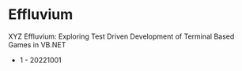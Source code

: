 # Effluvium

XYZ Effluvium: Exploring Test Driven Development of Terminal Based Games in VB.NET

* 1 - 20221001